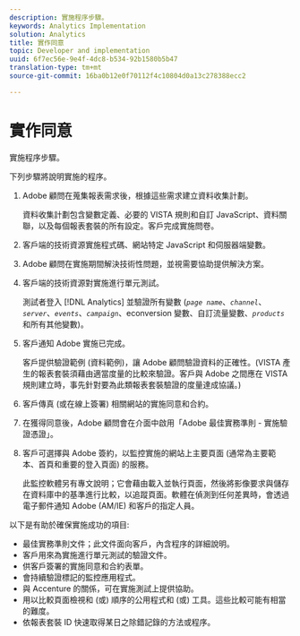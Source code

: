 ```yaml
---
description: 實施程序步驟。
keywords: Analytics Implementation
solution: Analytics
title: 實作同意
topic: Developer and implementation
uuid: 6f7ec56e-9e4f-4dc8-b534-92b1580b5b47
translation-type: tm+mt
source-git-commit: 16ba0b12e0f70112f4c10804d0a13c278388ecc2

---
```



# 實作同意

實施程序步驟。

下列步驟將說明實施的程序。

1. Adobe 顧問在蒐集報表需求後，根據這些需求建立資料收集計劃。

   資料收集計劃包含變數定義、必要的 VISTA 規則和自訂 JavaScript、資料關聯，以及每個報表套裝的所有設定。客戶完成實施問卷。
1. 客戶端的技術資源實施程式碼、網站特定 JavaScript 和伺服器端變數。
1. Adobe 顧問在實施期間解決技術性問題，並視需要協助提供解決方案。
1. 客戶端的技術資源對實施進行單元測試。

   測試者登入 [!DNL Analytics] 並驗證所有變數 (*`page name`*、*`channel`*、*`server`*、*`events`*、*`campaign`*、econversion 變數、自訂流量變數、*`products`* 和所有其他變數)。
1. 客戶通知 Adobe 實施已完成。

   客戶提供驗證範例 (資料範例)，讓 Adobe 顧問驗證資料的正確性。(VISTA 產生的報表套裝須藉由適當度量的比較來驗證。客戶與 Adobe 之間應在 VISTA 規則建立時，事先針對要為此類報表套裝驗證的度量達成協議。)
1. 客戶傳真 (或在線上簽署) 相關網站的實施同意和合約。
1. 在獲得同意後，Adobe 顧問會在介面中啟用「Adobe 最佳實務準則 - 實施驗證憑證」。
1. 客戶可選擇與 Adobe 簽約，以監控實施的網站上主要頁面 (通常為主要範本、首頁和重要的登入頁面) 的服務。

   此監控軟體另有專文說明；它會藉由載入並執行頁面，然後將影像要求與儲存在資料庫中的基準進行比較，以追蹤頁面。軟體在偵測到任何差異時，會透過電子郵件通知 Adobe (AM/IE) 和客戶的指定人員。

以下是有助於確保實施成功的項目: 

* 最佳實務準則文件；此文件面向客戶，內含程序的詳細說明。
* 客戶用來為實施進行單元測試的驗證文件。
* 供客戶簽署的實施同意和合約表單。
* 會持續驗證標記的監控應用程式。
* 與 Accenture 的關係，可在實施測試上提供協助。
* 用以比較頁面檢視和 (或) 順序的公用程式和 (或) 工具。這些比較可能有相當的難度。
* 依報表套裝 ID 快速取得某日之除錯記錄的方法或程序。

